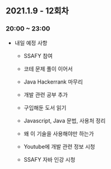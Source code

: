 ## 2021.1.9 - 12회차 

### 20:00 ~ 23:00

- 내일 예정 사항 

    - SSAFY 참여 

    - 코테 문제 풀이 이어서 

    - Java Hackerrank 마무리 

    - 개발 관련 공부 추가 

    - 구입해둔 도서 읽기 

    - Javascript, Java 문법, 사용처 정리 

    - 왜 이 기술을 사용해야만 하는가 

    - Youtube에 개발 관련 정보 시청 

    - SSAFY 자바 인강 시청 
